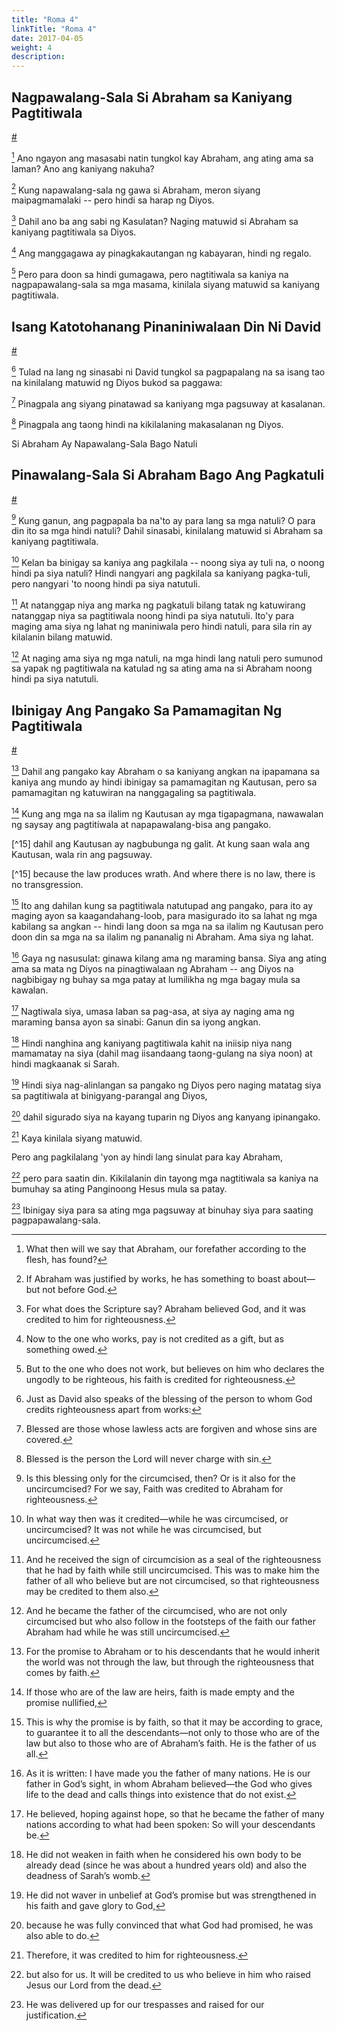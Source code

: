 ```yaml
---
title: "Roma 4"
linkTitle: "Roma 4"
date: 2017-04-05
weight: 4
description:
---
```



## Nagpawalang-Sala Si Abraham sa Kaniyang Pagtitiwala
[#](# "Abraham Justified by Faith")

[^1] Ano ngayon ang masasabi natin tungkol kay Abraham, ang ating ama sa laman? Ano ang kaniyang nakuha?

[^1]: What then will we say that Abraham, our forefather according to the flesh, has found?

[^2] Kung napawalang-sala ng gawa si Abraham, meron siyang maipagmamalaki -- pero hindi sa harap ng Diyos.

[^2]: If Abraham was justified by works, he has something to boast about—but not before God.

[^3] Dahil ano ba ang sabi ng Kasulatan? Naging matuwid si Abraham sa kaniyang pagtitiwala sa Diyos.

[^3]: For what does the Scripture say? Abraham believed God, and it was credited to him for righteousness.

[^4] Ang manggagawa ay pinagkakautangan ng kabayaran, hindi ng regalo.

[^4]: Now to the one who works, pay is not credited as a gift, but as something owed.

[^5] Pero para doon sa hindi gumagawa, pero nagtitiwala sa kaniya na nagpapawalang-sala sa mga masama, kinilala siyang matuwid sa kaniyang pagtitiwala.

[^5]: But to the one who does not work, but believes on him who declares the ungodly to be righteous, his faith is credited for righteousness.

## Isang Katotohanang Pinaniniwalaan Din Ni David
[#](# "David Celebrating the Same Truth")

[^6] Tulad na lang ng sinasabi ni David tungkol sa pagpapalang na sa isang tao na kinilalang matuwid ng Diyos bukod sa paggawa:

[^6]: Just as David also speaks of the blessing of the person to whom God credits righteousness apart from works:

[^7] Pinagpala ang siyang pinatawad sa kaniyang mga pagsuway at kasalanan.

[^7]: Blessed are those whose lawless acts are forgiven
and whose sins are covered.

[^8] Pinagpala ang taong
  hindi na kikilalaning makasalanan ng Diyos.

[^8]: Blessed is the person
the Lord will never charge with sin.

Si Abraham Ay Napawalang-Sala Bago Natuli

## Pinawalang-Sala Si Abraham Bago Ang Pagkatuli
[#](# "Abraham Justified before Circumcision")

[^9] Kung ganun, ang pagpapala ba na'to ay para lang sa mga natuli? O para din ito sa mga hindi natuli? Dahil sinasabi, kinilalang matuwid si Abraham sa kaniyang pagtitiwala.

[^9]: Is this blessing only for the circumcised, then? Or is it also for the uncircumcised? For we say, Faith was credited to Abraham for righteousness.

[^10] Kelan ba binigay sa kaniya ang pagkilala -- noong siya ay tuli na, o noong hindi pa siya natuli? Hindi nangyari ang pagkilala sa kaniyang pagka-tuli, pero nangyari 'to noong hindi pa siya natutuli.

[^10]: In what way then was it credited—while he was circumcised, or uncircumcised? It was not while he was circumcised, but uncircumcised.

[^11] At natanggap niya ang marka ng pagkatuli bilang tatak ng katuwirang natanggap niya sa pagtitiwala noong hindi pa siya natutuli. Ito'y para maging ama siya ng lahat ng maniniwala pero hindi natuli, para sila rin ay kilalanin bilang matuwid.

[^11]: And he received the sign of circumcision as a seal of the righteousness that he had by faith while still uncircumcised. This was to make him the father of all who believe but are not circumcised, so that righteousness may be credited to them also.

[^12] At naging ama siya ng mga natuli, na mga hindi lang natuli pero sumunod sa yapak ng pagtitiwala na katulad ng sa ating ama na si Abraham noong hindi pa siya natutuli.

[^12]: And he became the father of the circumcised, who are not only circumcised but who also follow in the footsteps of the faith our father Abraham had while he was still uncircumcised.

## Ibinigay Ang Pangako Sa Pamamagitan Ng Pagtitiwala
[#](# "The Promise Granted through Faith")

[^13] Dahil ang pangako kay Abraham o sa kaniyang angkan na ipapamana sa kaniya ang mundo ay hindi ibinigay sa pamamagitan ng Kautusan, pero sa pamamagitan ng katuwiran na nanggagaling sa pagtitiwala.

[^13]: For the promise to Abraham or to his descendants that he would inherit the world was not through the law, but through the righteousness that comes by faith.

[^14] Kung ang mga na sa ilalim ng Kautusan ay mga tigapagmana, nawawalan ng saysay ang pagtitiwala at napapawalang-bisa ang pangako.

[^14]: If those who are of the law are heirs, faith is made empty and the promise nullified,

[^15] dahil ang Kautusan ay nagbubunga ng galit. At kung saan wala ang Kautusan, wala rin ang pagsuway.

[^15] because the law produces wrath. And where there is no law, there is no transgression.

[^16] Ito ang dahilan kung sa pagtitiwala natutupad ang pangako, para ito ay maging ayon sa kaagandahang-loob, para masigurado ito sa lahat ng mga kabilang sa angkan -- hindi lang doon sa mga na sa ilalim ng Kautusan pero doon din sa mga na sa ilalim ng pananalig ni Abraham. Ama siya ng lahat.

[^16]: This is why the promise is by faith, so that it may be according to grace, to guarantee it to all the descendants—not only to those who are of the law but also to those who are of Abraham’s faith. He is the father of us all.

[^17] Gaya ng nasusulat: ginawa kilang ama ng maraming bansa. Siya ang ating ama sa mata ng Diyos na pinagtiwalaan ng Abraham -- ang Diyos na nagbibigay ng buhay sa mga patay at lumilikha ng mga bagay mula sa kawalan.

[^17]: As it is written: I have made you the father of many nations. He is our father in God’s sight, in whom Abraham believed—the God who gives life to the dead and calls things into existence that do not exist.

[^18] Nagtiwala siya, umasa laban sa pag-asa, at siya ay naging ama ng maraming bansa ayon sa sinabi: Ganun din sa iyong angkan.

[^18]: He believed, hoping against hope, so that he became the father of many nations according to what had been spoken: So will your descendants be.

[^19] Hindi nanghina ang kaniyang pagtitiwala kahit na iniisip niya nang mamamatay na siya (dahil mag iisandaang taong-gulang na siya noon) at hindi magkaanak si Sarah.

[^19]: He did not weaken in faith when he considered his own body to be already dead (since he was about a hundred years old) and also the deadness of Sarah’s womb.

[^20] Hindi siya nag-alinlangan sa pangako ng Diyos pero naging matatag siya sa pagtitiwala at binigyang-parangal ang Diyos,

[^20]: He did not waver in unbelief at God’s promise but was strengthened in his faith and gave glory to God,

[^21] dahil sigurado siya na kayang tuparin ng Diyos ang kanyang ipinangako.

[^21]: because he was fully convinced that what God had promised, he was also able to do.

[^22] Kaya kinilala siyang matuwid.

[^22]: Therefore, it was credited to him for righteousness.

Pero ang pagkilalang 'yon ay hindi lang sinulat para kay Abraham,

[^23]: Now it was credited to him was not written for Abraham alone,

[^24] pero para saatin din. Kikilalanin din tayong mga nagtitiwala sa kaniya na bumuhay sa ating Panginoong Hesus mula sa patay.

[^24]: but also for us. It will be credited to us who believe in him who raised Jesus our Lord from the dead.

[^25] Ibinigay siya para sa ating mga pagsuway at binuhay siya para saating pagpapawalang-sala.

[^25]: He was delivered up for our trespasses and raised for our justification.
